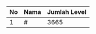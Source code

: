 | No | Nama            | Jumlah Level |
|----|-----------------|--------------|
| 1  | #    |    3665        |
